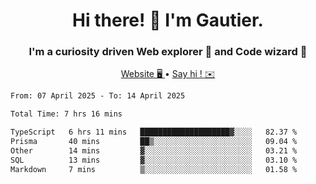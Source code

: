 <h1 align="center">Hi there! 👋 I'm Gautier.</h1>
<h3 align="center">I'm a curiosity driven Web explorer 🚀 and Code wizard 🧙</h3>

<p align="center">
  <a href="https://xisabla.github.io/">Website 🖥️ </a> •
  <a href="mailto:xisabla.dev@gmail.com">Say hi ! ✉️</a>
</p>

<!--START_SECTION:waka-->

```txt
From: 07 April 2025 - To: 14 April 2025

Total Time: 7 hrs 16 mins

TypeScript   6 hrs 11 mins   ████████████████████▓░░░░   82.37 %
Prisma       40 mins         ██▒░░░░░░░░░░░░░░░░░░░░░░   09.04 %
Other        14 mins         ▓░░░░░░░░░░░░░░░░░░░░░░░░   03.21 %
SQL          13 mins         ▓░░░░░░░░░░░░░░░░░░░░░░░░   03.10 %
Markdown     7 mins          ▒░░░░░░░░░░░░░░░░░░░░░░░░   01.58 %
```

<!--END_SECTION:waka-->
